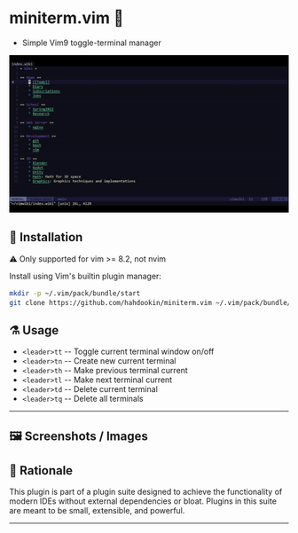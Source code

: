 # miniterm.vim :bookmark:
- Simple Vim9 toggle-terminal manager

![miniterm.vim screencast](images/miniterm.gif)

## :hammer: Installation
:warning: Only supported for vim >= 8.2, not nvim

Install using Vim's builtin plugin manager:
```sh
mkdir -p ~/.vim/pack/bundle/start
git clone https://github.com/hahdookin/miniterm.vim ~/.vim/pack/bundle/start/miniterm.vim
```

## :alembic: Usage
- `<leader>tt` -- Toggle current terminal window on/off
- `<leader>tn` -- Create new current terminal
- `<leader>th` -- Make previous terminal current
- `<leader>tl` -- Make next terminal current
- `<leader>td` -- Delete current terminal
- `<leader>tq` -- Delete all terminals

---

## :framed_picture: Screenshots / Images

## :memo: Rationale
This plugin is part of a plugin suite designed to achieve the functionality of modern IDEs without external dependencies or bloat. Plugins in this suite are meant to be small, extensible, and powerful. 

--- 
